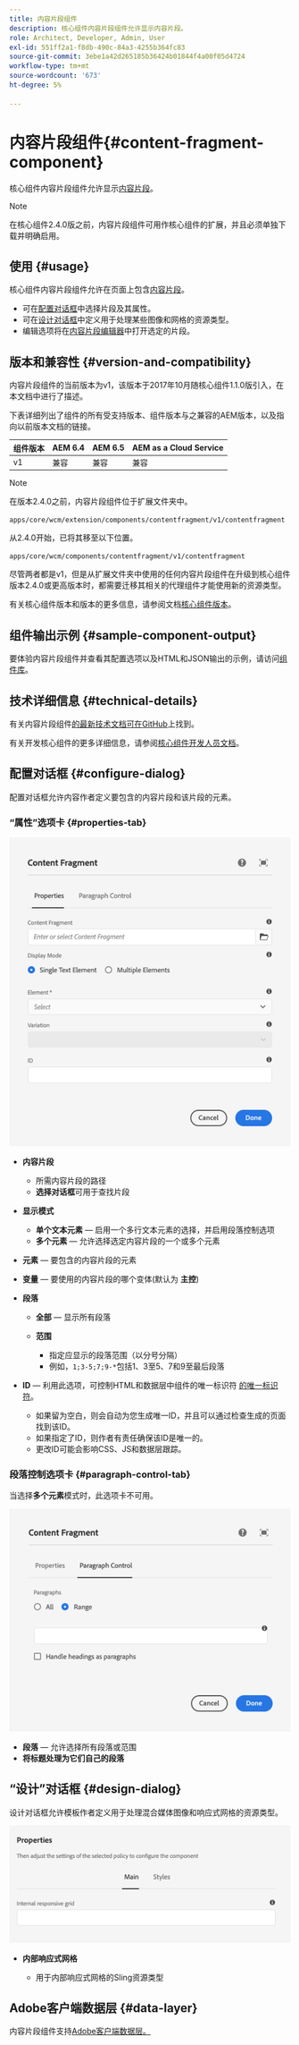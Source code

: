 ```yaml
---
title: 内容片段组件
description: 核心组件内容片段组件允许显示内容片段。
role: Architect, Developer, Admin, User
exl-id: 551ff2a1-f8db-490c-84a3-4255b364fc83
source-git-commit: 3ebe1a42d265185b36424b01844f4a00f05d4724
workflow-type: tm+mt
source-wordcount: '673'
ht-degree: 5%

---
```


# 内容片段组件{#content-fragment-component}

核心组件内容片段组件允许显示[内容片段](https://docs.adobe.com/content/help/zh-Hans/experience-manager-cloud-service/assets/content-fragments/content-fragments.html)。

>[!NOTE]
>
>在核心组件2.4.0版之前，内容片段组件可用作核心组件的扩展，并且必须单独下载并明确启用。

## 使用 {#usage}

核心组件内容片段组件允许在页面上包含[内容片段](https://docs.adobe.com/content/help/en/experience-manager-cloud-service/assets/content-fragments/content-fragments.html)。

* 可在[配置对话框](#configure-dialog)中选择片段及其属性。
* 可在[设计对话框](#design-dialog)中定义用于处理某些图像和网格的资源类型。
* 编辑选项将在[内容片段编辑器](https://docs.adobe.com/content/help/en/experience-manager-cloud-service/assets/content-fragments/content-fragments-variations.html)中打开选定的片段。

## 版本和兼容性 {#version-and-compatibility}

内容片段组件的当前版本为v1，该版本于2017年10月随核心组件1.1.0版引入，在本文档中进行了描述。

下表详细列出了组件的所有受支持版本、组件版本与之兼容的AEM版本，以及指向以前版本文档的链接。

| 组件版本 | AEM 6.4 | AEM 6.5 | AEM as a Cloud Service |
|--- |--- |---|---|
| v1 | 兼容 | 兼容 | 兼容 |

>[!NOTE]
>
>在版本2.4.0之前，内容片段组件位于扩展文件夹中。
>
> `apps/core/wcm/extension/components/contentfragment/v1/contentfragment`
> 
>从2.4.0开始，已将其移至以下位置。
>
>`apps/core/wcm/components/contentfragment/v1/contentfragment`
>
>尽管两者都是v1，但是从扩展文件夹中使用的任何内容片段组件在升级到核心组件版本2.4.0或更高版本时，都需要迁移其相关的代理组件才能使用新的资源类型。

有关核心组件版本和版本的更多信息，请参阅文档[核心组件版本](/help/versions.md)。

## 组件输出示例 {#sample-component-output}

要体验内容片段组件并查看其配置选项以及HTML和JSON输出的示例，请访问[组件库](https://adobe.com/go/aem_cmp_library_cf)。

## 技术详细信息 {#technical-details}

有关内容片段组件[的最新技术文档可在GitHub](https://adobe.com/go/aem_cmp_tech_cf_v1)上找到。

有关开发核心组件的更多详细信息，请参阅[核心组件开发人员文档](/help/developing/overview.md)。

## 配置对话框 {#configure-dialog}

配置对话框允许内容作者定义要包含的内容片段和该片段的元素。

### “属性”选项卡 {#properties-tab}

![内容片段组件](/help/assets/content-fragment-edit-properties.png)

* **内容片段**

   * 所需内容片段的路径
   * **选择对话框**&#x200B;可用于查找片段

* **显示模式**
   * **单个文本元素**  — 启用一个多行文本元素的选择，并启用段落控制选项
   * **多个元素**  — 允许选择选定内容片段的一个或多个元素
* **元素**  — 要包含的内容片段的元素
* **变量**  — 要使用的内容片段的哪个变体(默认为 **主控**)

* **段落**

   * **全部**  — 显示所有段落
   * **范围**

      * 指定应显示的段落范围（以分号分隔）
      * 例如，`1;3-5;7;9-*`包括1、3至5、7和9至最后段落
* **ID**  — 利用此选项，可控制HTML和数据层中组件的唯一标识符 [的唯一标识符](/help/developing/data-layer/overview.md)。
   * 如果留为空白，则会自动为您生成唯一ID，并且可以通过检查生成的页面找到该ID。
   * 如果指定了ID，则作者有责任确保该ID是唯一的。
   * 更改ID可能会影响CSS、JS和数据层跟踪。

### 段落控制选项卡 {#paragraph-control-tab}

当选择&#x200B;**多个元素**&#x200B;模式时，此选项卡不可用。

![内容片段组件](/help/assets/content-fragment-edit-paragraph.png)

* **段落**  — 允许选择所有段落或范围
* **将标题处理为它们自己的段落**

## “设计”对话框 {#design-dialog}

设计对话框允许模板作者定义用于处理混合媒体图像和响应式网格的资源类型。

![内容片段组件的设计对话框](/help/assets/content-fragment-design.png)

* **内部响应式网格**

   * 用于内部响应式网格的Sling资源类型

## Adobe客户端数据层 {#data-layer}

内容片段组件支持[Adobe客户端数据层。](/help/developing/data-layer/overview.md)
